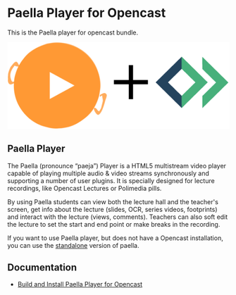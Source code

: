 # Paella Player for Opencast
This is the Paella player for opencast bundle.

![Paella Player Logo](images/paella_mh.png)

## Paella Player

The Paella (pronounce “paeja”) Player is a HTML5 multistream video player capable of playing multiple audio & video
streams synchronously and supporting a number of user plugins. It is specially designed for lecture recordings, 
like Opencast Lectures or Polimedia pills.

By using Paella students can view both the lecture hall and the teacher's screen, get info about the lecture
(slides, OCR, series videos, footprints) and interact with the lecture (views, comments). Teachers can also soft
edit the lecture to set the start and end point or make breaks in the recording. 

If you want to use Paella player, but does not have a Opencast installation, you can use 
the [standalone](https://github.com/polimediaupv/paella) version of paella.


## Documentation

- [Build and Install Paella Player for Opencast](build.md)

